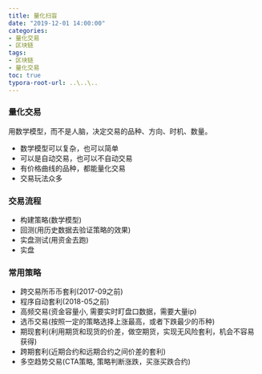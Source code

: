 ```yaml
---
title: 量化扫盲
date: "2019-12-01 14:00:00"
categories:
- 量化交易
- 区块链
tags:
- 区块链
- 量化交易
toc: true
typora-root-url: ..\..\..
---
```


### 量化交易

用数学模型，而不是人脑，决定交易的品种、方向、时机、数量。

- 数学模型可以复杂，也可以简单
- 可以是自动交易，也可以不自动交易
- 有价格曲线的品种，都能量化交易
- 交易玩法众多

### 交易流程

- 构建策略(数学模型)
- 回测(用历史数据去验证策略的效果)
- 实盘测试(用资金去跑)
- 实盘

### 常用策略

- 跨交易所币币套利(2017-09之前)
- 程序自动套利(2018-05之前)
- 高频交易(资金容量小, 需要实时盯盘口数据，需要大量ip)
- 选币交易(按照一定的策略选择上涨最高，或者下跌最少的币种)
- 期现套利(利用期货和现货的价差，做空期货，实现无风险套利，机会不容易获得)
- 跨期套利(近期合约和远期合约之间价差的套利)
- 多空趋势交易(CTA策略, 策略判断涨跌，买涨买跌合约)


